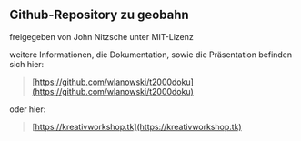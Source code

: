 ## Github-Repository zu geobahn
freigegeben von John Nitzsche unter MIT-Lizenz

weitere Informationen, die Dokumentation, sowie die Präsentation befinden sich hier: 

> [https://github.com/wlanowski/t2000doku](https://github.com/wlanowski/t2000doku)

oder hier:

> [https://kreativworkshop.tk](https://kreativworkshop.tk)
